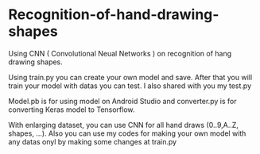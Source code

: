# Recognition-of-hand-drawing-shapes
Using CNN ( Convolutional Neual Networks ) on recognition of hang drawing shapes.

Using train.py you can create your own model and save. After that you will train your model with datas you can test. I also shared with you my test.py

Model.pb is for using model on Android Studio and converter.py is for converting Keras model to Tensorflow.

With enlarging dataset, you can use CNN for all hand draws (0..9,A..Z, shapes, ...). Also you can use my codes for making your own model with any datas onyl by making some changes at train.py
